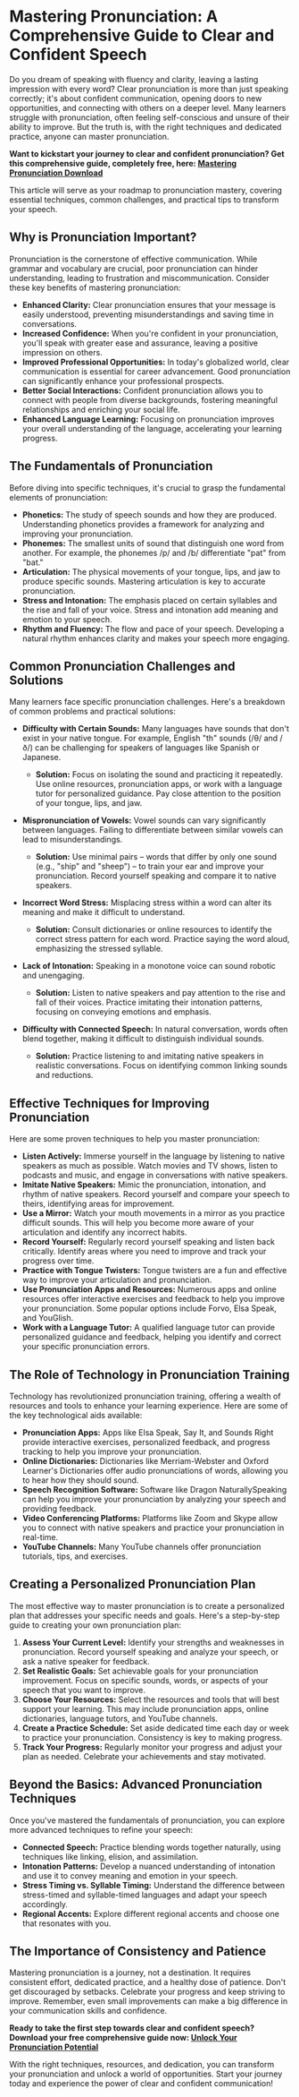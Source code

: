 # Mastering Pronunciation: A Comprehensive Guide to Clear and Confident Speech

Do you dream of speaking with fluency and clarity, leaving a lasting impression with every word? Clear pronunciation is more than just speaking correctly; it's about confident communication, opening doors to new opportunities, and connecting with others on a deeper level. Many learners struggle with pronunciation, often feeling self-conscious and unsure of their ability to improve. But the truth is, with the right techniques and dedicated practice, anyone can master pronunciation.

**Want to kickstart your journey to clear and confident pronunciation? Get this comprehensive guide, completely free, here: [Mastering Pronunciation Download](https://udemywork.com/mastering-pronunciation)**

This article will serve as your roadmap to pronunciation mastery, covering essential techniques, common challenges, and practical tips to transform your speech.

## Why is Pronunciation Important?

Pronunciation is the cornerstone of effective communication. While grammar and vocabulary are crucial, poor pronunciation can hinder understanding, leading to frustration and miscommunication. Consider these key benefits of mastering pronunciation:

*   **Enhanced Clarity:** Clear pronunciation ensures that your message is easily understood, preventing misunderstandings and saving time in conversations.
*   **Increased Confidence:** When you're confident in your pronunciation, you'll speak with greater ease and assurance, leaving a positive impression on others.
*   **Improved Professional Opportunities:** In today's globalized world, clear communication is essential for career advancement. Good pronunciation can significantly enhance your professional prospects.
*   **Better Social Interactions:** Confident pronunciation allows you to connect with people from diverse backgrounds, fostering meaningful relationships and enriching your social life.
*   **Enhanced Language Learning:** Focusing on pronunciation improves your overall understanding of the language, accelerating your learning progress.

## The Fundamentals of Pronunciation

Before diving into specific techniques, it's crucial to grasp the fundamental elements of pronunciation:

*   **Phonetics:** The study of speech sounds and how they are produced. Understanding phonetics provides a framework for analyzing and improving your pronunciation.
*   **Phonemes:** The smallest units of sound that distinguish one word from another. For example, the phonemes /p/ and /b/ differentiate "pat" from "bat."
*   **Articulation:** The physical movements of your tongue, lips, and jaw to produce specific sounds. Mastering articulation is key to accurate pronunciation.
*   **Stress and Intonation:** The emphasis placed on certain syllables and the rise and fall of your voice. Stress and intonation add meaning and emotion to your speech.
*   **Rhythm and Fluency:** The flow and pace of your speech. Developing a natural rhythm enhances clarity and makes your speech more engaging.

## Common Pronunciation Challenges and Solutions

Many learners face specific pronunciation challenges. Here's a breakdown of common problems and practical solutions:

*   **Difficulty with Certain Sounds:** Many languages have sounds that don't exist in your native tongue. For example, English "th" sounds (/θ/ and /ð/) can be challenging for speakers of languages like Spanish or Japanese.

    *   **Solution:** Focus on isolating the sound and practicing it repeatedly. Use online resources, pronunciation apps, or work with a language tutor for personalized guidance. Pay close attention to the position of your tongue, lips, and jaw.

*   **Mispronunciation of Vowels:** Vowel sounds can vary significantly between languages. Failing to differentiate between similar vowels can lead to misunderstandings.

    *   **Solution:** Use minimal pairs – words that differ by only one sound (e.g., "ship" and "sheep") – to train your ear and improve your pronunciation. Record yourself speaking and compare it to native speakers.

*   **Incorrect Word Stress:** Misplacing stress within a word can alter its meaning and make it difficult to understand.

    *   **Solution:** Consult dictionaries or online resources to identify the correct stress pattern for each word. Practice saying the word aloud, emphasizing the stressed syllable.

*   **Lack of Intonation:** Speaking in a monotone voice can sound robotic and unengaging.

    *   **Solution:** Listen to native speakers and pay attention to the rise and fall of their voices. Practice imitating their intonation patterns, focusing on conveying emotions and emphasis.

*   **Difficulty with Connected Speech:** In natural conversation, words often blend together, making it difficult to distinguish individual sounds.

    *   **Solution:** Practice listening to and imitating native speakers in realistic conversations. Focus on identifying common linking sounds and reductions.

## Effective Techniques for Improving Pronunciation

Here are some proven techniques to help you master pronunciation:

*   **Listen Actively:** Immerse yourself in the language by listening to native speakers as much as possible. Watch movies and TV shows, listen to podcasts and music, and engage in conversations with native speakers.
*   **Imitate Native Speakers:** Mimic the pronunciation, intonation, and rhythm of native speakers. Record yourself and compare your speech to theirs, identifying areas for improvement.
*   **Use a Mirror:** Watch your mouth movements in a mirror as you practice difficult sounds. This will help you become more aware of your articulation and identify any incorrect habits.
*   **Record Yourself:** Regularly record yourself speaking and listen back critically. Identify areas where you need to improve and track your progress over time.
*   **Practice with Tongue Twisters:** Tongue twisters are a fun and effective way to improve your articulation and pronunciation.
*   **Use Pronunciation Apps and Resources:** Numerous apps and online resources offer interactive exercises and feedback to help you improve your pronunciation. Some popular options include Forvo, Elsa Speak, and YouGlish.
*   **Work with a Language Tutor:** A qualified language tutor can provide personalized guidance and feedback, helping you identify and correct your specific pronunciation errors.

## The Role of Technology in Pronunciation Training

Technology has revolutionized pronunciation training, offering a wealth of resources and tools to enhance your learning experience. Here are some of the key technological aids available:

*   **Pronunciation Apps:** Apps like Elsa Speak, Say It, and Sounds Right provide interactive exercises, personalized feedback, and progress tracking to help you improve your pronunciation.
*   **Online Dictionaries:** Dictionaries like Merriam-Webster and Oxford Learner's Dictionaries offer audio pronunciations of words, allowing you to hear how they should sound.
*   **Speech Recognition Software:** Software like Dragon NaturallySpeaking can help you improve your pronunciation by analyzing your speech and providing feedback.
*   **Video Conferencing Platforms:** Platforms like Zoom and Skype allow you to connect with native speakers and practice your pronunciation in real-time.
*   **YouTube Channels:** Many YouTube channels offer pronunciation tutorials, tips, and exercises.

## Creating a Personalized Pronunciation Plan

The most effective way to master pronunciation is to create a personalized plan that addresses your specific needs and goals. Here's a step-by-step guide to creating your own pronunciation plan:

1.  **Assess Your Current Level:** Identify your strengths and weaknesses in pronunciation. Record yourself speaking and analyze your speech, or ask a native speaker for feedback.
2.  **Set Realistic Goals:** Set achievable goals for your pronunciation improvement. Focus on specific sounds, words, or aspects of your speech that you want to improve.
3.  **Choose Your Resources:** Select the resources and tools that will best support your learning. This may include pronunciation apps, online dictionaries, language tutors, and YouTube channels.
4.  **Create a Practice Schedule:** Set aside dedicated time each day or week to practice your pronunciation. Consistency is key to making progress.
5.  **Track Your Progress:** Regularly monitor your progress and adjust your plan as needed. Celebrate your achievements and stay motivated.

## Beyond the Basics: Advanced Pronunciation Techniques

Once you've mastered the fundamentals of pronunciation, you can explore more advanced techniques to refine your speech:

*   **Connected Speech:** Practice blending words together naturally, using techniques like linking, elision, and assimilation.
*   **Intonation Patterns:** Develop a nuanced understanding of intonation and use it to convey meaning and emotion in your speech.
*   **Stress Timing vs. Syllable Timing:** Understand the difference between stress-timed and syllable-timed languages and adapt your speech accordingly.
*   **Regional Accents:** Explore different regional accents and choose one that resonates with you.

## The Importance of Consistency and Patience

Mastering pronunciation is a journey, not a destination. It requires consistent effort, dedicated practice, and a healthy dose of patience. Don't get discouraged by setbacks. Celebrate your progress and keep striving to improve. Remember, even small improvements can make a big difference in your communication skills and confidence.

**Ready to take the first step towards clear and confident speech? Download your free comprehensive guide now: [Unlock Your Pronunciation Potential](https://udemywork.com/mastering-pronunciation)**

With the right techniques, resources, and dedication, you can transform your pronunciation and unlock a world of opportunities. Start your journey today and experience the power of clear and confident communication!
